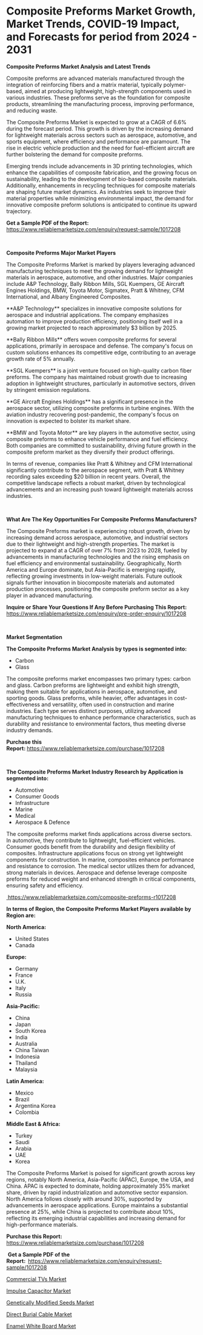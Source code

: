 <p><h1>Composite Preforms Market Growth, Market Trends, COVID-19 Impact, and Forecasts for period from 2024 - 2031</h1></p><p><strong>Composite Preforms Market Analysis and Latest Trends</strong></p>
<p><p>Composite preforms are advanced materials manufactured through the integration of reinforcing fibers and a matrix material, typically polymer-based, aimed at producing lightweight, high-strength components used in various industries. These preforms serve as the foundation for composite products, streamlining the manufacturing process, improving performance, and reducing waste.</p><p>The Composite Preforms Market is expected to grow at a CAGR of 6.6% during the forecast period. This growth is driven by the increasing demand for lightweight materials across sectors such as aerospace, automotive, and sports equipment, where efficiency and performance are paramount. The rise in electric vehicle production and the need for fuel-efficient aircraft are further bolstering the demand for composite preforms. </p><p>Emerging trends include advancements in 3D printing technologies, which enhance the capabilities of composite fabrication, and the growing focus on sustainability, leading to the development of bio-based composite materials. Additionally, enhancements in recycling techniques for composite materials are shaping future market dynamics. As industries seek to improve their material properties while minimizing environmental impact, the demand for innovative composite preform solutions is anticipated to continue its upward trajectory.</p></p>
<p><strong>Get a Sample PDF of the Report:&nbsp;</strong> <a href="https://www.reliablemarketsize.com/enquiry/request-sample/1017208">https://www.reliablemarketsize.com/enquiry/request-sample/1017208</a></p>
<p>&nbsp;</p>
<p><strong>Composite Preforms Major Market Players</strong></p>
<p><p>The Composite Preforms Market is marked by players leveraging advanced manufacturing techniques to meet the growing demand for lightweight materials in aerospace, automotive, and other industries. Major companies include A&P Technology, Bally Ribbon Mills, SGL Kuempers, GE Aircraft Engines Holdings, BMW, Toyota Motor, Sigmatex, Pratt & Whitney, CFM International, and Albany Engineered Composites.</p><p>**A&P Technology** specializes in innovative composite solutions for aerospace and industrial applications. The company emphasizes automation to improve production efficiency, positioning itself well in a growing market projected to reach approximately $3 billion by 2025.</p><p>**Bally Ribbon Mills** offers woven composite preforms for several applications, primarily in aerospace and defense. The company's focus on custom solutions enhances its competitive edge, contributing to an average growth rate of 5% annually.</p><p>**SGL Kuempers** is a joint venture focused on high-quality carbon fiber preforms. The company has maintained robust growth due to increasing adoption in lightweight structures, particularly in automotive sectors, driven by stringent emission regulations.</p><p>**GE Aircraft Engines Holdings** has a significant presence in the aerospace sector, utilizing composite preforms in turbine engines. With the aviation industry recovering post-pandemic, the company's focus on innovation is expected to bolster its market share.</p><p>**BMW and Toyota Motor** are key players in the automotive sector, using composite preforms to enhance vehicle performance and fuel efficiency. Both companies are committed to sustainability, driving future growth in the composite preform market as they diversify their product offerings.</p><p>In terms of revenue, companies like Pratt & Whitney and CFM International significantly contribute to the aerospace segment, with Pratt & Whitney recording sales exceeding $20 billion in recent years. Overall, the competitive landscape reflects a robust market, driven by technological advancements and an increasing push toward lightweight materials across industries.</p></p>
<p>&nbsp;</p>
<p><strong>What Are The Key Opportunities For Composite Preforms Manufacturers?</strong></p>
<p><p>The Composite Preforms market is experiencing robust growth, driven by increasing demand across aerospace, automotive, and industrial sectors due to their lightweight and high-strength properties. The market is projected to expand at a CAGR of over 7% from 2023 to 2028, fueled by advancements in manufacturing technologies and the rising emphasis on fuel efficiency and environmental sustainability. Geographically, North America and Europe dominate, but Asia-Pacific is emerging rapidly, reflecting growing investments in low-weight materials. Future outlook signals further innovation in biocomposite materials and automated production processes, positioning the composite preform sector as a key player in advanced manufacturing.</p></p>
<p><strong>Inquire or Share Your Questions If Any Before Purchasing This Report:</strong> <a href="https://www.reliablemarketsize.com/enquiry/pre-order-enquiry/1017208">https://www.reliablemarketsize.com/enquiry/pre-order-enquiry/1017208</a></p>
<p>&nbsp;</p>
<p><strong>Market Segmentation</strong></p>
<p><strong>The Composite Preforms Market Analysis by types is segmented into:</strong></p>
<p><ul><li>Carbon</li><li>Glass</li></ul></p>
<p><p>The composite preforms market encompasses two primary types: carbon and glass. Carbon preforms are lightweight and exhibit high strength, making them suitable for applications in aerospace, automotive, and sporting goods. Glass preforms, while heavier, offer advantages in cost-effectiveness and versatility, often used in construction and marine industries. Each type serves distinct purposes, utilizing advanced manufacturing techniques to enhance performance characteristics, such as durability and resistance to environmental factors, thus meeting diverse industry demands.</p></p>
<p><strong>Purchase this Report:&nbsp;</strong><a href="https://www.reliablemarketsize.com/purchase/1017208">https://www.reliablemarketsize.com/purchase/1017208</a></p>
<p>&nbsp;</p>
<p><strong>The Composite Preforms Market Industry Research by Application is segmented into:</strong></p>
<p><ul><li>Automotive</li><li>Consumer Goods</li><li>Infrastructure</li><li>Marine</li><li>Medical</li><li>Aerospace & Defence</li></ul></p>
<p><p>The composite preforms market finds applications across diverse sectors. In automotive, they contribute to lightweight, fuel-efficient vehicles. Consumer goods benefit from the durability and design flexibility of composites. Infrastructure applications focus on strong yet lightweight components for construction. In marine, composites enhance performance and resistance to corrosion. The medical sector utilizes them for advanced, strong materials in devices. Aerospace and defense leverage composite preforms for reduced weight and enhanced strength in critical components, ensuring safety and efficiency.</p></p>
<p><a href="https://www.reliablemarketsize.com/composite-preforms-r1017208">&nbsp;https://www.reliablemarketsize.com/composite-preforms-r1017208</a></p>
<p><strong>In terms of Region, the Composite Preforms Market Players available by Region are:</strong></p>
<p>
    <p> <strong> North America: </strong>
        <ul>
            <li>United States</li>
            <li>Canada</li>
        </ul>
        </p> 
    <p> <strong> Europe: </strong>
        <ul>
            <li>Germany</li>
            <li>France</li>
            <li>U.K.</li>
            <li>Italy</li>
            <li>Russia</li>
        </ul>
        </p> 
    <p> <strong> Asia-Pacific: </strong>
        <ul>
            <li>China</li>
            <li>Japan</li>
            <li>South Korea</li>
            <li>India</li>
            <li>Australia</li>
            <li>China Taiwan</li>
            <li>Indonesia</li>
            <li>Thailand</li>
            <li>Malaysia</li>
        </ul>
        </p> 
    <p> <strong> Latin America: </strong>
        <ul>
            <li>Mexico</li>
            <li>Brazil</li>
            <li>Argentina Korea</li>
            <li>Colombia</li>
        </ul>
        </p> 
    <p> <strong> Middle East & Africa: </strong>
        <ul>
            <li>Turkey</li>
            <li>Saudi</li>
            <li>Arabia</li>
            <li>UAE</li>
            <li>Korea</li>
        </ul>
    </p>
    </p>
<p><p>The Composite Preforms Market is poised for significant growth across key regions, notably North America, Asia-Pacific (APAC), Europe, the USA, and China. APAC is expected to dominate, holding approximately 35% market share, driven by rapid industrialization and automotive sector expansion. North America follows closely with around 30%, supported by advancements in aerospace applications. Europe maintains a substantial presence at 25%, while China is projected to contribute about 10%, reflecting its emerging industrial capabilities and increasing demand for high-performance materials.</p></p>
<p><strong>Purchase this Report: </strong><a href="https://www.reliablemarketsize.com/purchase/1017208">https://www.reliablemarketsize.com/purchase/1017208</a></p>
<p>&nbsp;<strong>Get a Sample PDF of the Report:&nbsp;&nbsp;</strong><a href="https://www.reliablemarketsize.com/enquiry/request-sample/1017208">https://www.reliablemarketsize.com/enquiry/request-sample/1017208</a></p>
<p><strong></strong></p>
<p><p><a href="https://www.linkedin.com/pulse/commercial-tvs-market-size-growing-cagr-143-report-covers-yy5re?trackingId=ZAjFXO8eQfOcP5zk3iUa2Q%3D%3D">Commercial TVs Market</a></p><p><a href="https://medium.com/@jsksk366/global-impulse-capacitor-market-sector-2024-2031-market-metrics-and-market-strategic-insights-f4436c8994be">Impulse Capacitor Market</a></p><p><a href="https://www.linkedin.com/pulse/genetically-modified-seeds-industry-forecast-market-shifts-4ii5e?trackingId=MsYyZ5PLSzulSplSMBJ6rg%3D%3D">Genetically Modified Seeds Market</a></p><p><a href="https://issuu.com/reportprime-2/docs/direct-burial-cable-market-size-203_caaa005423aad1">Direct Burial Cable Market</a></p><p><a href="https://medium.com/@foyazahmed1999_69116/the-global-enamel-white-board-market-is-a-dynamic-and-growing-industry-eda37ddc9d31">Enamel White Board Market</a></p></p>